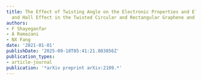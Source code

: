 ```yaml
---
title: The Effect of Twisting Angle on the Electronic Properties and Electron Transport
  and Hall Effect in the Twisted Circular and Rectangular Graphene and Graphene/Boron-Nitride …
authors:
- F Shayeganfar
- A Ramazani
- NX Fang
date: '2021-01-01'
publishDate: '2025-09-18T05:41:21.803856Z'
publication_types:
- article-journal
publication: '*arXiv preprint arXiv:2109.*'
---
```

